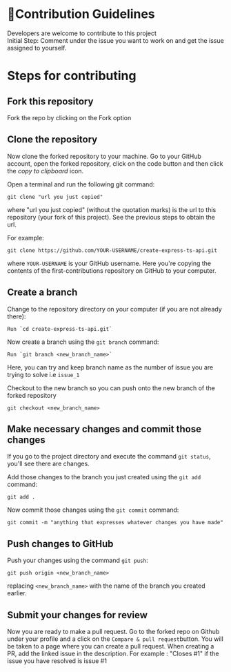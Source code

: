 # 🚀Contribution Guidelines

Developers are welcome to contribute to this project
<br>Initial Step: Comment under the issue you want to work on and get the issue assigned to yourself.
<br>
# Steps for contributing 
## Fork this repository
Fork the repo by clicking on the Fork option<br>
## Clone the repository 
Now clone the forked repository to your machine. Go to your GitHub account, open the forked repository, click on the code button and then click the _copy to clipboard_ icon.

Open a terminal and run the following git command:

```
git clone "url you just copied"
```

where "url you just copied" (without the quotation marks) is the url to this repository (your fork of this project). See the previous steps to obtain the url.

For example:

```
git clone https://github.com/YOUR-USERNAME/create-express-ts-api.git
```

where `YOUR-USERNAME` is your GitHub username. Here you're copying the contents of the first-contributions repository on GitHub to your computer.

## Create a branch

Change to the repository directory on your computer (if you are not already there):

```
Run `cd create-express-ts-api.git`
```

Now create a branch using the `git branch` command:

```
Run `git branch <new_branch_name>`
```
Here, you can try and keep branch name as the number of issue you are trying to solve i.e ```issue_1``` <br>

Checkout to the new branch so you can push onto the new branch of the forked repository 

```
git checkout <new_branch_name>
```


## Make necessary changes and commit those changes

If you go to the project directory and execute the command `git status`, you'll see there are changes.

Add those changes to the branch you just created using the `git add` command:

```
git add .
```

Now commit those changes using the `git commit` command:

```
git commit -m "anything that expresses whatever changes you have made"
```

## Push changes to GitHub

Push your changes using the command `git push`:

```
git push origin <new_branch_name>
```

replacing `<new_branch_name>` with the name of the branch you created earlier.

## Submit your changes for review

Now you are ready to make a pull request. Go to the forked repo on Github under your profile and a click on the ```Compare & pull request```button. You will be taken to a page where you can create a pull request.
When creating a PR, add the linked issue in the description. For example : "Closes #1" if the issue you have resolved is issue #1
<br>
